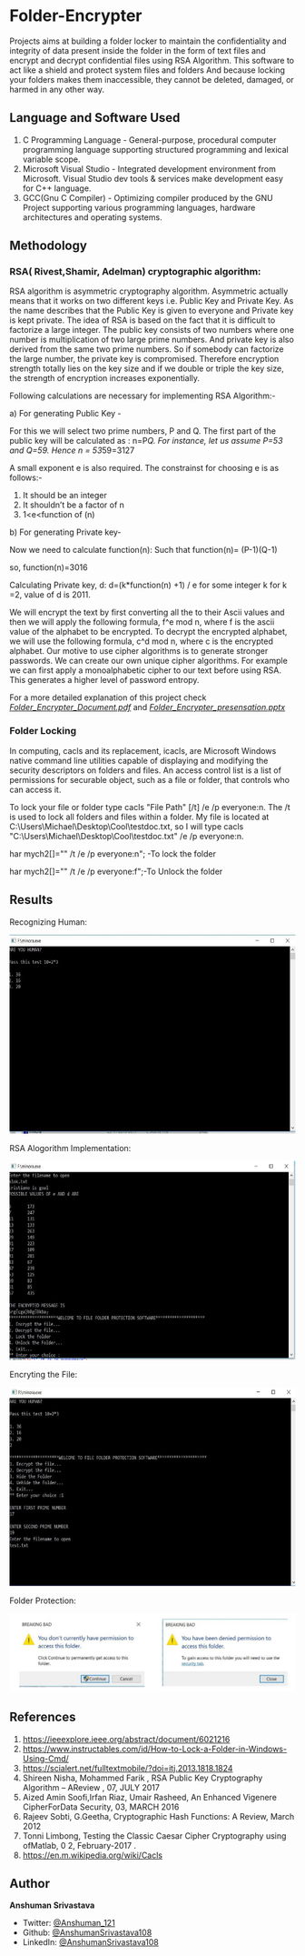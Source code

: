 # Folder-Encrypter

Projects aims at building a folder locker to maintain the confidentiality and integrity of data present inside the folder in the form of text files and encrypt and decrypt confidential files using RSA Algorithm. This software to act like a shield and protect system files and folders And because locking your folders makes them inaccessible, they cannot be deleted, damaged, or harmed in any other way.

## Language and Software Used

1. C Programming Language - General-purpose, procedural computer programming language supporting structured programming and lexical variable scope.
2. Microsoft Visual Studio - Integrated development environment from Microsoft. Visual Studio dev tools & services make development easy for C++ language.
3. GCC(Gnu C Compiler) - Optimizing compiler produced by the GNU Project supporting various programming languages, hardware architectures and operating systems.

## Methodology

### RSA( Rivest,Shamir, Adelman) cryptographic algorithm:

RSA algorithm is asymmetric cryptography algorithm. Asymmetric actually means that it works on two different keys i.e. Public Key and Private Key. As the name describes that the Public Key is given to everyone and Private key is kept private. The idea of RSA is based on the fact that it is difficult to factorize a large integer. The public key consists of two numbers where one number is multiplication of two large prime numbers. And private key is also derived from the same two prime numbers. So if somebody can factorize the large number, the private key is compromised. Therefore encryption strength totally lies on the key size and if we double or triple the key size, the strength of encryption increases exponentially.

Following calculations are necessary for implementing RSA Algorithm:-

a) For generating Public Key -

For this we will select two prime numbers, P and Q. The first part of the public key will be calculated as : n=P*Q. For instance, let us assume P=53 and Q=59. Hence n = 53*59=3127

A small exponent e is also required. The constrainst for choosing e is as follows:-

1. It should be an integer 
2. It shouldn’t be a factor of n 
3. 1<e<function of (n)

b) For generating Private key-

Now we need to calculate function(n): Such that function(n)= (P-1)(Q-1)

so, function(n)=3016

Calculating Private key, d: d=(k*function(n) +1) / e for some integer k for k =2, value of d is 2011.

We will encrypt the text by first converting all the to their Ascii values and then we will apply the following formula, f^e mod n, where f is the ascii value of the alphabet to be encrypted. To decrypt the encrypted alphabet, we will use the following formula, c^d mod n, where c is the encrypted alphabet. Our motive to use cipher algorithms is to generate stronger passwords. We can create our own unique cipher algorithms. For example we can first apply a monoalphabetic cipher to our text before using RSA. This generates a higher level of password entropy.

For a more detailed explanation of this project check [*Folder_Encrypter_Document.pdf*](https://github.com/AnshumanSrivastava108/Folder-Encrypter/blob/main/Folder_Encrypter_Document.pdf) and [*Folder_Encrypter_presensation.pptx*](https://github.com/AnshumanSrivastava108/Folder-Encrypter/blob/main/Folder_Encrypter_presensation.pptx)

### Folder Locking

In computing, cacls and its replacement, icacls, are Microsoft Windows native command line utilities capable of displaying and modifying the security descriptors on folders and files. An access control list is a list of permissions for securable object, such as a file or folder, that controls who can access it.

To lock your file or folder type cacls "File Path" [/t] /e /p everyone:n. The /t is used to lock all folders and files within a folder. My file is located at C:\Users\Michael\Desktop\Cool\testdoc.txt, so I will type cacls "C:\Users\Michael\Desktop\Cool\testdoc.txt" /e /p everyone:n.

har mych2[]="\" /t /e /p everyone:n"; -To lock the folder

har mych2[]="\" /t /e /p everyone:f";-To Unlock the folder

## Results

Recognizing Human:

<p align="center">
<img width="600" height="350" src="Images/1.jpg ">
</p>

RSA Alogorithm Implementation:

<p align="center">
<img width="600" height="350" src="Images/2.jpg ">
</p>

Encryting the File:

<p align="center">
<img width="600" height="350" src="Images/3.jpg ">
</p>

Folder Protection: 

<p align="center">
<img src="Images/4.jpg ">
</p>

## References

1. https://ieeexplore.ieee.org/abstract/document/6021216
2. https://www.instructables.com/id/How-to-Lock-a-Folder-in-Windows-Using-Cmd/
3. https://scialert.net/fulltextmobile/?doi=itj.2013.1818.1824
4. Shireen Nisha, Mohammed Farik , RSA Public Key Cryptography Algorithm – AReview , 07, JULY 2017
5. Aized Amin Soofi,Irfan Riaz, Umair Rasheed, An Enhanced Vigenere CipherForData Security, 03, MARCH 2016
6. Rajeev Sobti, G.Geetha, Cryptographic Hash Functions: A Review, March 2012
7. Tonni Limbong, Testing the Classic Caesar Cipher Cryptography using ofMatlab, 0 2, February-2017 .
8. https://en.m.wikipedia.org/wiki/Cacls

## Author

**Anshuman Srivastava**

* Twitter: [@Anshuman_121](https://twitter.com/Anshuman_121)
* Github: [@AnshumanSrivastava108](https://github.com/AnshumanSrivastava108)
* LinkedIn: [@AnshumanSrivastava108](https://www.linkedin.com/in/anshumansrivastava108)





